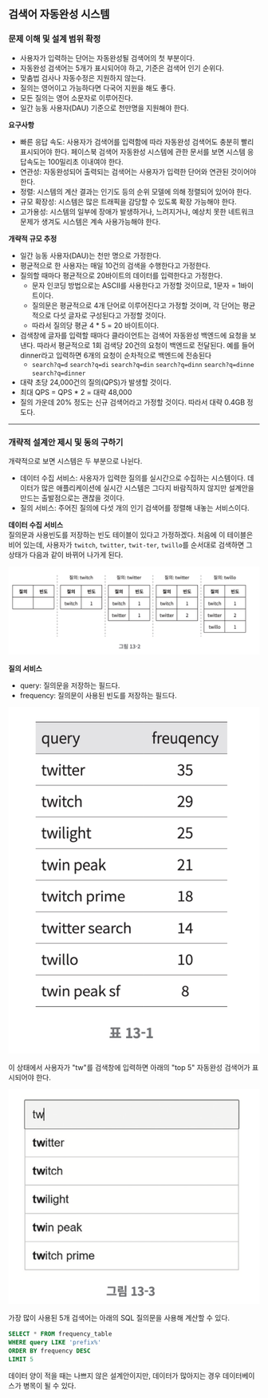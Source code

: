 ## 검색어 자동완성 시스템

### 문제 이해 및 설계 범위 확정
- 사용자가 입력하는 단어는 자동완성될 검색어의 첫 부분이다.
- 자동완성 검색어는 5개가 표시되어야 하고, 기준은 검색어 인기 순위다.
- 맞춤법 검사나 자동수정은 지원하지 않는다.
- 질의는 영어이고 가능하다면 다국어 지원을 해도 좋다.
- 모든 질의는 영어 소문자로 이루어진다.
- 일간 능동 사용자(DAU) 기준으로 천만명을 지원해야 한다.

**요구사항**
- 빠른 응답 속도: 사용자가 검색어를 입력함에 따라 자동완성 검색어도 충분히 빨리 표시되어야 한다. 페이스북 검색어 자동완성 시스템에 관한 문서를 보면 시스템 응답속도는 100밀리초 이내여야 한다.
- 연관성: 자동완성되어 출력되는 검색어는 사용자가 입력한 단어와 연관된 것이어야 한다.
- 정렬: 시스템의 계산 결과는 인기도 등의 순위 모델에 의해 정렬되어 있어야 한다.
- 규모 확장성: 시스템은 많은 트래픽을 감당할 수 있도록 확장 가능해야 한다.
- 고가용성: 시스템의 일부에 장애가 발생하거나, 느려지거나, 예상치 못한 네트워크 문제가 생겨도 시스템은 계속 사용가능해야 한다.

**개략적 규모 추정**
- 일간 능동 사용자(DAU)는 천만 명으로 가정한다.
- 평균적으로 한 사용자는 매일 10건의 검색을 수행한다고 가정한다.
- 질의할 때마다 평균적으로 20바이트의 데이터를 입력한다고 가정한다.
  - 문자 인코딩 방법으로는 ASCII를 사용한다고 가정할 것이므로, 1문자 = 1바이트이다.
  - 질의문은 평균적으로 4개 단어로 이루어진다고 가정할 것이며, 각 단어는 평균적으로 다섯 글자로 구성된다고 가정할 것이다.
  - 따라서 질의당 평균 4 * 5 = 20 바이트이다.
- 검색창에 글자를 입력할 때마다 클라이언트는 검색어 자동완성 백엔드에 요청을 보낸다. 따라서 평균적으로 1회 검색당 20건의 요청이 백엔드로 전달된다. 예를 들어 dinner라고 입력하면 6개의 요청이 순차적으로 백엔드에 전송된다
  - `search?q=d` `search?q=di` `search?q=din` `search?q=dinn` `search?q=dinne` `search?q=dinner`
- 대략 초당 24,000건의 질의(QPS)가 발생할 것이다.
- 최대 QPS = QPS * 2 = 대략 48,000
- 질의 가운데 20% 정도는 신규 검색어라고 가정할 것이다. 따라서 대략 0.4GB 정도다.

---

### 개략적 설계안 제시 및 동의 구하기
개략적으로 보면 시스템은 두 부분으로 나뉜다.  
- 데이터 수집 서비스: 사옹자가 입력한 질의를 실시간으로 수집하는 시스템이다. 데이터가 많은 애플리케이션에 실시간 시스템은 그다지 바람직하지 않지만 설계안을 만드는 출발점으로는 괜찮을 것이다.
- 질의 서비스: 주어진 질의에 다섯 개의 인기 검색어를 정렬해 내놓는 서비스이다.

**데이터 수집 서비스**  
질의문과 사용빈도를 저장하는 빈도 테이블이 있다고 가정하겠다. 처음에 이 테이블은 비어 있는데, 사용자가 `twitch`, `twitter`, `twit-ter`, `twillo`를 순서대로 검색하면 그 상태가 다음과 같이 바뀌어 나가게 된다.  

![search](../../image/search1.png)  

**질의 서비스**  
- query: 질의문을 저장하는 필드다.
- frequency: 질의문이 사용된 빈도를 저장하는 필드다.

![search](../../image/search2.png)    

이 상태에서 사용자가 "tw"를 검색창에 입력하면 아래의 "top 5" 자동완성 검색어가 표시되어야 한다.  

![search](../../image/search3.png)  

가장 많이 사용된 5개 검색어는 아래의 SQL 질의문을 사용해 계산할 수 있다.

```sql
SELECT * FROM frequency_table
WHERE query LIKE 'prefix%'
ORDER BY frequency DESC 
LIMIT 5
```

데이터 양이 적을 때는 나쁘지 않은 설계안이지만, 데이터가 많아지는 경우 데이터베이스가 병목이 될 수 있다.